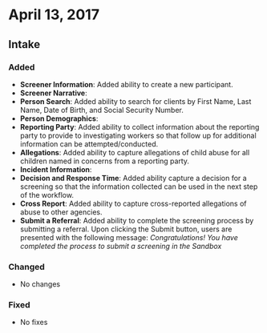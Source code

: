 # April 13, 2017

##  Intake
### Added
- **Screener Information**: Added ability to create a new participant.
- **Screener Narrative**:
- **Person Search**:  Added ability to search for clients by First Name, Last Name, Date of Birth, and Social Security Number.
- **Person Demographics**:
- **Reporting Party**: Added ability to collect information about the reporting party to provide to investigating workers so that follow up for additional information can be attempted/conducted.
- **Allegations**: Added ability to capture allegations of child abuse for all children named in concerns from a reporting party.
- **Incident Information**:
- **Decision and Response Time**: Added ability capture a decision for a screening so that the information collected can be used in the next step of the workflow.
- **Cross Report**: Added ability to capture cross-reported allegations of abuse to other agencies.
- **Submit a Referral**: Added ability to complete the screening process by submitting a referral.  Upon clicking the Submit button, users are presented with the following message: *Congratulations!  You have completed the process to submit a screening in the Sandbox*
### Changed
- No changes
### Fixed
- No fixes

